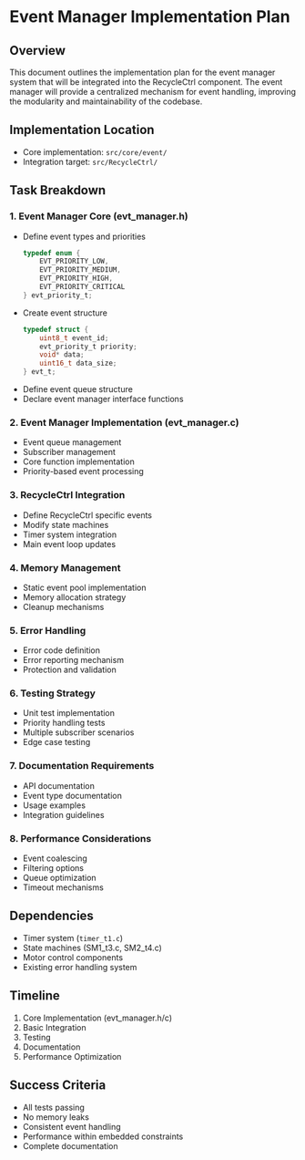 # Event Manager Implementation Plan

## Overview
This document outlines the implementation plan for the event manager system that will be integrated into the RecycleCtrl component. The event manager will provide a centralized mechanism for event handling, improving the modularity and maintainability of the codebase.

## Implementation Location
- Core implementation: `src/core/event/`
- Integration target: `src/RecycleCtrl/`

## Task Breakdown

### 1. Event Manager Core (evt_manager.h)
- Define event types and priorities
  ```c
  typedef enum {
      EVT_PRIORITY_LOW,
      EVT_PRIORITY_MEDIUM,
      EVT_PRIORITY_HIGH,
      EVT_PRIORITY_CRITICAL
  } evt_priority_t;
  ```
- Create event structure
  ```c
  typedef struct {
      uint8_t event_id;
      evt_priority_t priority;
      void* data;
      uint16_t data_size;
  } evt_t;
  ```
- Define event queue structure
- Declare event manager interface functions

### 2. Event Manager Implementation (evt_manager.c)
- Event queue management
- Subscriber management
- Core function implementation
- Priority-based event processing

### 3. RecycleCtrl Integration
- Define RecycleCtrl specific events
- Modify state machines
- Timer system integration
- Main event loop updates

### 4. Memory Management
- Static event pool implementation
- Memory allocation strategy
- Cleanup mechanisms

### 5. Error Handling
- Error code definition
- Error reporting mechanism
- Protection and validation

### 6. Testing Strategy
- Unit test implementation
- Priority handling tests
- Multiple subscriber scenarios
- Edge case testing

### 7. Documentation Requirements
- API documentation
- Event type documentation
- Usage examples
- Integration guidelines

### 8. Performance Considerations
- Event coalescing
- Filtering options
- Queue optimization
- Timeout mechanisms

## Dependencies
- Timer system (`timer_t1.c`)
- State machines (SM1_t3.c, SM2_t4.c)
- Motor control components
- Existing error handling system

## Timeline
1. Core Implementation (evt_manager.h/c)
2. Basic Integration
3. Testing
4. Documentation
5. Performance Optimization

## Success Criteria
- All tests passing
- No memory leaks
- Consistent event handling
- Performance within embedded constraints
- Complete documentation

